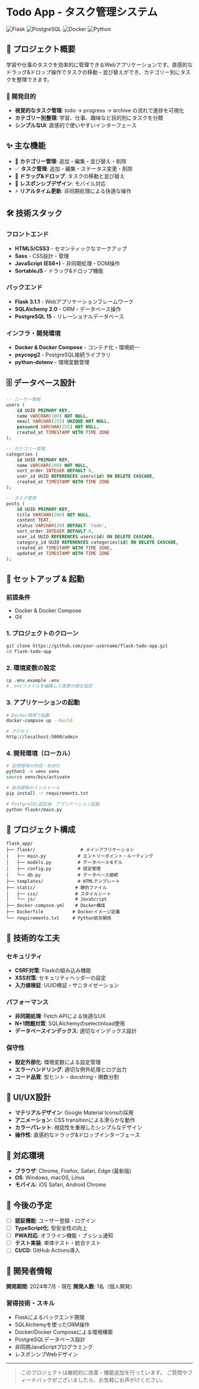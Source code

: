 # Todo App - タスク管理システム

![Flask](https://img.shields.io/badge/Flask-3.1.1-blue)
![PostgreSQL](https://img.shields.io/badge/PostgreSQL-15-336791)
![Docker](https://img.shields.io/badge/Docker-compose-blue)
![Python](https://img.shields.io/badge/Python-3.11-yellow)

## 📝 プロジェクト概要

学習や仕事のタスクを効率的に管理できるWebアプリケーションです。直感的なドラッグ&ドロップ操作でタスクの移動・並び替えができ、カテゴリー別にタスクを整理できます。

### 🎯 開発目的

- **視覚的なタスク管理**: todo → progress → archive の流れで進捗を可視化
- **カテゴリー別整理**: 学習、仕事、趣味など目的別にタスクを分類
- **シンプルなUI**: 直感的で使いやすいインターフェース

## ✨ 主な機能

- 📂 **カテゴリー管理**: 追加・編集・並び替え・削除
- ✅ **タスク管理**: 追加・編集・ステータス変更・削除
- 🔄 **ドラッグ&ドロップ**: タスクの移動と並び替え
- 📱 **レスポンシブデザイン**: モバイル対応
- ⚡ **リアルタイム更新**: 非同期処理による快適な操作

## 🛠️ 技術スタック

### フロントエンド
- **HTML5/CSS3** - セマンティックなマークアップ
- **Sass** - CSS設計・管理
- **JavaScript (ES6+)** - 非同期処理・DOM操作
- **SortableJS** - ドラッグ&ドロップ機能

### バックエンド
- **Flask 3.1.1** - Webアプリケーションフレームワーク
- **SQLAlchemy 2.0** - ORM・データベース操作
- **PostgreSQL 15** - リレーショナルデータベース

### インフラ・開発環境
- **Docker & Docker Compose** - コンテナ化・環境統一
- **psycopg2** - PostgreSQL接続ライブラリ
- **python-dotenv** - 環境変数管理

## 🗄️ データベース設計

```sql
-- ユーザー情報
users (
    id UUID PRIMARY KEY,
    name VARCHAR(100) NOT NULL,
    email VARCHAR(255) UNIQUE NOT NULL,
    password VARCHAR(255) NOT NULL,
    created_at TIMESTAMP WITH TIME ZONE
);

-- カテゴリー管理
categories (
    id UUID PRIMARY KEY,
    name VARCHAR(100) NOT NULL,
    sort_order INTEGER DEFAULT 0,
    user_id UUID REFERENCES users(id) ON DELETE CASCADE,
    created_at TIMESTAMP WITH TIME ZONE
);

-- タスク管理
posts (
    id UUID PRIMARY KEY,
    title VARCHAR(200) NOT NULL,
    content TEXT,
    status VARCHAR(20) DEFAULT 'todo',
    sort_order INTEGER DEFAULT 0,
    user_id UUID REFERENCES users(id) ON DELETE CASCADE,
    category_id UUID REFERENCES categories(id) ON DELETE CASCADE,
    created_at TIMESTAMP WITH TIME ZONE,
    updated_at TIMESTAMP WITH TIME ZONE
);
```

## 🚀 セットアップ & 起動

### 前提条件
- Docker & Docker Compose
- Git

### 1. プロジェクトのクローン
```bash
git clone https://github.com/your-username/flask-todo-app.git
cd flask-todo-app
```

### 2. 環境変数の設定
```bash
cp .env.example .env
# .envファイルを編集して実際の値を設定
```

### 3. アプリケーションの起動
```bash
# Docker環境で起動
docker-compose up --build

# アクセス
http://localhost:5000/admin
```

### 4. 開発環境（ローカル）
```bash
# 仮想環境の作成・有効化
python3 -m venv venv
source venv/bin/activate

# 依存関係のインストール
pip install -r requirements.txt

# PostgreSQL設定後、アプリケーション起動
python flaskr/main.py
```

## 📁 プロジェクト構成

```
flask_app/
├── flaskr/                 # メインアプリケーション
│   ├── main.py            # エントリーポイント・ルーティング
│   ├── models.py          # データベースモデル
│   ├── config.py          # 設定管理
│   └── db.py              # データベース接続
├── templates/             # HTMLテンプレート
├── static/               # 静的ファイル
│   ├── css/              # スタイルシート
│   └── js/               # JavaScript
├── docker-compose.yml    # Docker構成
├── Dockerfile           # Dockerイメージ定義
└── requirements.txt     # Python依存関係
```

## 🔧 技術的な工夫

### セキュリティ
- **CSRF対策**: Flaskの組み込み機能
- **XSS対策**: セキュリティヘッダーの設定
- **入力値検証**: UUID検証・サニタイゼーション

### パフォーマンス
- **非同期処理**: Fetch APIによる快適なUX
- **N+1問題対策**: SQLAlchemyのselectinload使用
- **データベースインデックス**: 適切なインデックス設計

### 保守性
- **設定外部化**: 環境変数による設定管理
- **エラーハンドリング**: 適切な例外処理とログ出力
- **コード品質**: 型ヒント・docstring・関数分割

## 🎨 UI/UX設計

- **マテリアルデザイン**: Google Material Iconsの採用
- **アニメーション**: CSS transitionによる滑らかな動作
- **カラーパレット**: 視認性を重視したシンプルなデザイン
- **操作性**: 直感的なドラッグ&ドロップインターフェース

## 📱 対応環境

- **ブラウザ**: Chrome, Firefox, Safari, Edge (最新版)
- **OS**: Windows, macOS, Linux
- **モバイル**: iOS Safari, Android Chrome

## 🔮 今後の予定

- [ ] **認証機能**: ユーザー登録・ログイン
- [ ] **TypeScript化**: 型安全性の向上
- [ ] **PWA対応**: オフライン機能・プッシュ通知
- [ ] **テスト実装**: 単体テスト・統合テスト
- [ ] **CI/CD**: GitHub Actions導入

## 🤝 開発者情報

**開発期間**: 2024年7月 - 現在
**開発人数**: 1名（個人開発）

### 習得技術・スキル
- Flaskによるバックエンド開発
- SQLAlchemyを使ったORM操作
- Docker/Docker Composeによる環境構築
- PostgreSQLデータベース設計
- 非同期JavaScriptプログラミング
- レスポンシブWebデザイン

---

> このプロジェクトは継続的に改善・機能追加を行っています。
> ご質問やフィードバックがございましたら、お気軽にお声がけください。
